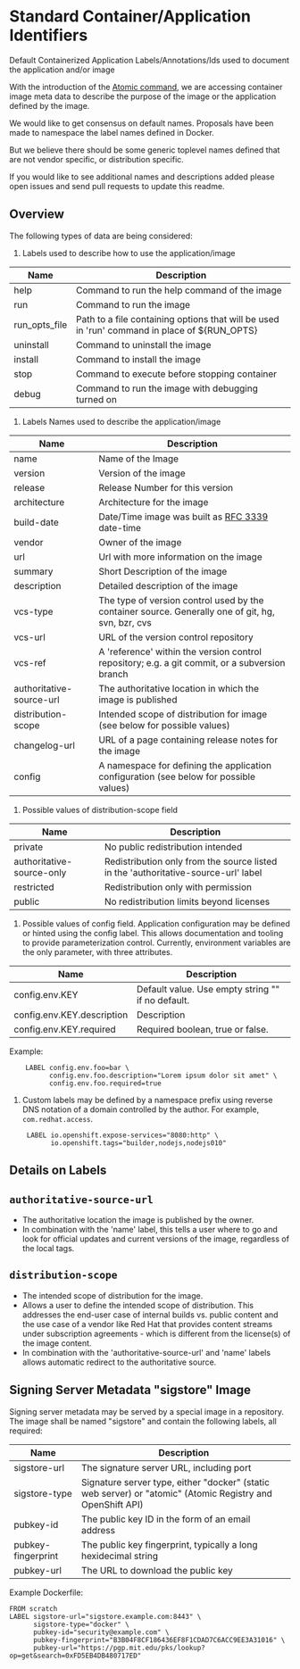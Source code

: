 # Standard Container/Application Identifiers
Default Containerized Application Labels/Annotations/Ids used to document the application and/or image

With the introduction of the [Atomic command](http://developerblog.redhat.com/2015/04/21/introducing-the-atomic-command/), we are accessing container image meta data to describe the purpose of the image or the application defined by the image.

We would like to get consensus on default names.  Proposals have been made to namespace the label names defined
in Docker.  

But we believe there should be some generic toplevel names defined that are not vendor specific, or
distribution specific.  

If you would like to see additional names and descriptions added please open issues and send pull requests to update this readme.

## Overview

The following types of data are being considered:

1. Labels used to describe how to use the application/image

 | Name        | Description                            |
 |-------------|----------------------------------------|
 | help        | Command to run the help command of the image|
 | run         | Command to run the image|
 | run_opts_file | Path to a file containing options that will be used in 'run' command in place of ${RUN_OPTS}|
 | uninstall   | Command to uninstall the image|
 | install     | Command to install the image|
 | stop        | Command to execute before stopping container|
 | debug       | Command to run the image with debugging turned on|

1. Labels Names used to describe the application/image

 | Name        | Description                            |
 |-------------|----------------------------------------|
 | name        | Name of the Image|
 | version     | Version of the image|
 | release     | Release Number for this version|
 | architecture| Architecture for the image|
 | build-date  | Date/Time image was built as [RFC 3339](https://tools.ietf.org/html/rfc3339) date-time|
 | vendor      | Owner of the image|
 | url         | Url with more information on the image|
 | summary     | Short Description of the image|
 | description | Detailed description of the image|
 | vcs-type    | The type of version control used by the container source. Generally one of git, hg, svn, bzr, cvs|
 | vcs-url     | URL of the version control repository|
 | vcs-ref     | A 'reference' within the version control repository; e.g. a git commit, or a subversion branch|
 | authoritative-source-url | The authoritative location in which the image is published|
 | distribution-scope  | Intended scope of distribution for image (see below for possible values)|
 | changelog-url | URL of a page containing release notes for the image|
 | config       | A namespace for defining the application configuration (see below for possible values)|

1. Possible values of distribution-scope field

 |Name         | Description |
 |-------------|-------------|
 | private     | No public redistribution intended|
 | authoritative-source-only  | Redistribution only from the source listed in the 'authoritative-source-url' label|
 | restricted  | Redistribution only with permission|
 | public      | No redistribution limits beyond licenses|

1. Possible values of config field. Application configuration may be defined or hinted using the config label. This allows documentation and tooling to provide parameterization control. Currently, environment variables are the only parameter, with three attributes.

 |Name         | Description |
 |-------------|-------------|
 | config.env.KEY             | Default value. Use empty string "" if no default.|
 | config.env.KEY.description | Description|
 | config.env.KEY.required    | Required boolean, true or false.|
Example:

        LABEL config.env.foo=bar \
              config.env.foo.description="Lorem ipsum dolor sit amet" \
              config.env.foo.required=true

1. Custom labels may be defined by a namespace prefix using reverse DNS notation of a domain controlled by the author. For example, `com.redhat.access`.

        LABEL io.openshift.expose-services="8080:http" \
              io.openshift.tags="builder,nodejs,nodejs010"


## Details on Labels

## `authoritative-source-url`
* The authoritative location the image is published by the owner.
* In combination with the 'name' label, this tells a user where to go and look for official updates and current versions of the image, regardless of the local tags.

## `distribution-scope`
* The intended scope of distribution for the image.
* Allows a user to define the intended scope of distribution. This addresses the end-user case of internal builds vs. public content and the use case of a vendor like Red Hat that provides content streams under subscription agreements - which is different from the license(s) of the image content.
* In combination with the 'authoritative-source-url' and 'name' labels allows automatic redirect to the authoritative source.

## Signing Server Metadata "sigstore" Image

Signing server metadata may be served by a special image in a repository. The image shall be named "sigstore" and contain the following labels, all required:

| Name               | Description                            |
|--------------------|----------------------------------------|
| sigstore-url       | The signature server URL, including port |
| sigstore-type      | Signature server type, either "docker" (static web server) or "atomic" (Atomic Registry and OpenShift API) |
| pubkey-id          | The public key ID in the form of an email address |
| pubkey-fingerprint | The public key fingerprint, typically a long hexidecimal string |
| pubkey-url         | The URL to download the public key |

Example Dockerfile:

```
FROM scratch
LABEL sigstore-url="sigstore.example.com:8443" \
      sigstore-type="docker" \
      pubkey-id="security@example.com" \
      pubkey-fingerprint="B3B04F8CF186436EF8F1CDAD7C6ACC9EE3A31016" \
      pubkey-url="https://pgp.mit.edu/pks/lookup?op=get&search=0xFD5EB4DB480717ED"
```
